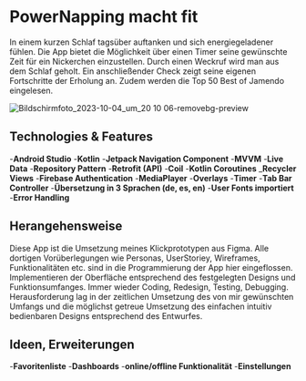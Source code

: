 # PowerNapping macht fit
In einem kurzen Schlaf tagsüber auftanken und sich energiegeladener fühlen. 
Die App bietet die Möglichkeit über einen Timer seine gewünschte Zeit für ein Nickerchen einzustellen. Durch einen Weckruf wird man aus dem Schlaf geholt. Ein anschließender Check zeigt seine eigenen Fortschritte der Erholung an.
Zudem werden die Top 50 Best of Jamendo eingelesen.

![Bildschirmfoto_2023-10-04_um_20 10 06-removebg-preview](https://github.com/BernadetteWerneke/PowerNapping/assets/120725476/37cc18c4-6bbb-4da6-96a7-4a095b514a83)

## Technologies & Features
-**Android Studio**
-**Kotlin**
-**Jetpack Navigation Component**
-**MVVM**
-**Live Data**
-**Repository Pattern**
-**Retrofit (API)**
-**Coil**
-**Kotlin Coroutines**
_**Recycler Views**
-**Firebase Authentication**
-**MediaPlayer**
-**Overlays**
-**Timer**
-**Tab Bar Controller**
-**Übersetzung in 3 Sprachen (de, es, en)**
-**User Fonts importiert**
-**Error Handling**

## Herangehensweise
Diese App ist die Umsetzung meines Klickprototypen aus Figma. Alle dortigen Vorüberlegungen wie Personas, UserStoriey, Wireframes, Funktionalitäten etc. sind in die Programmierung der App hier eingeflossen.
Implementieren der Oberfläche entsprechend des festgelegten Designs und Funktionsumfanges.
Immer wieder Coding, Redesign, Testing, Debugging.
Herausforderung lag in der zeitlichen Umsetzung des von mir gewünschten Umfangs und die möglichst getreue Umsetzung des einfachen intuitiv bedienbaren Designs entsprechend des Entwurfes.

## Ideen, Erweiterungen
-**Favoritenliste**
-**Dashboards**
-**online/offline Funktionalität**
-**Einstellungen**

